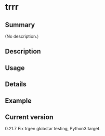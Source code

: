 # trrr

## Summary

(No description.)

## Description

## Usage

## Details

## Example

## Current version

0.21.7 Fix trgen globstar testing, Python3 target.
